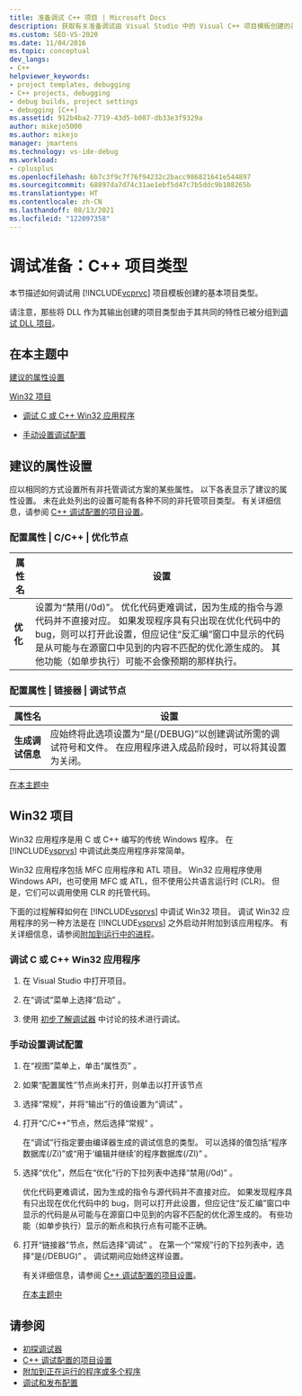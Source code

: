 ```yaml
---
title: 准备调试 C++ 项目 | Microsoft Docs
description: 获取有关准备调试由 Visual Studio 中的 Visual C++ 项目模板创建的基本项目类型的信息。
ms.custom: SEO-VS-2020
ms.date: 11/04/2016
ms.topic: conceptual
dev_langs:
- C++
helpviewer_keywords:
- project templates, debugging
- C++ projects, debugging
- debug builds, project settings
- debugging [C++]
ms.assetid: 912b4ba2-7719-43d5-b087-db33e3f9329a
author: mikejo5000
ms.author: mikejo
manager: jmartens
ms.technology: vs-ide-debug
ms.workload:
- cplusplus
ms.openlocfilehash: 6b7c3f9c7f76f94232c2bacc986821641e544897
ms.sourcegitcommit: 68897da7d74c31ae1ebf5d47c7b5ddc9b108265b
ms.translationtype: HT
ms.contentlocale: zh-CN
ms.lasthandoff: 08/13/2021
ms.locfileid: "122097358"
---
```

# <a name="debugging-preparation-c-project-types"></a>调试准备：C++ 项目类型
本节描述如何调试用 [!INCLUDE[vcprvc](../code-quality/includes/vcprvc_md.md)] 项目模板创建的基本项目类型。

 请注意，那些将 DLL 作为其输出创建的项目类型由于其共同的特性已被分组到[调试 DLL 项目](../debugger/debugging-dll-projects.md)。

## <a name="in-this-topic"></a><a name="BKMK_In_this_topic"></a> 在本主题中
 [建议的属性设置](#BKMK_Recommended_Property_Settings)

 [Win32 项目](#BKMK_Win32_Projects)

- [调试 C 或 C++ Win32 应用程序](#BKMK_To_debug_a_C_or_C___Win32_application)

- [手动设置调试配置](#BKMK_To_manually_set_a_Debug_configuration)

## <a name="recommended-property-settings"></a><a name="BKMK_Recommended_Property_Settings"></a>建议的属性设置
 应以相同的方式设置所有非托管调试方案的某些属性。 以下各表显示了建议的属性设置。 未在此处列出的设置可能有各种不同的非托管项目类型。 有关详细信息，请参阅 [C++ 调试配置的项目设置](../debugger/project-settings-for-a-cpp-debug-configuration.md)。

### <a name="configuration-properties-124-cc-124-optimization-node"></a>配置属性 &#124; C/C++ &#124; 优化节点

|属性名|设置|
|-------------------|-------------|
|**优化**|设置为“禁用(/0d)”。 优化代码更难调试，因为生成的指令与源代码并不直接对应。 如果发现程序具有只出现在优化代码中的 bug，则可以打开此设置，但应记住“反汇编”窗口中显示的代码是从可能与在源窗口中见到的内容不匹配的优化源生成的。 其他功能（如单步执行）可能不会像预期的那样执行。|

### <a name="configuration-properties-124-linker-124-debugging-node"></a>配置属性 &#124; 链接器 &#124; 调试节点

|属性名|设置|
|-------------------|-------------|
|**生成调试信息**|应始终将此选项设置为“是(/DEBUG)”以创建调试所需的调试符号和文件。 在应用程序进入成品阶段时，可以将其设置为关闭。|

 [在本主题中](../debugger/debugging-preparation-visual-cpp-project-types.md#BKMK_In_this_topic)

## <a name="win32-projects"></a><a name="BKMK_Win32_Projects"></a>Win32 项目
 Win32 应用程序是用 C 或 C++ 编写的传统 Windows 程序。 在 [!INCLUDE[vsprvs](../code-quality/includes/vsprvs_md.md)] 中调试此类应用程序非常简单。

 Win32 应用程序包括 MFC 应用程序和 ATL 项目。 Win32 应用程序使用 Windows API，也可使用 MFC 或 ATL，但不使用公共语言运行时 (CLR)。 但是，它们可以调用使用 CLR 的托管代码。

 下面的过程解释如何在 [!INCLUDE[vsprvs](../code-quality/includes/vsprvs_md.md)] 中调试 Win32 项目。 调试 Win32 应用程序的另一种方法是在 [!INCLUDE[vsprvs](../code-quality/includes/vsprvs_md.md)] 之外启动并附加到该应用程序。 有关详细信息，请参阅[附加到运行中的进程](../debugger/attach-to-running-processes-with-the-visual-studio-debugger.md)。

### <a name="to-debug-a-c-or-c-win32-application"></a><a name="BKMK_To_debug_a_C_or_C___Win32_application"></a>调试 C 或 C++ Win32 应用程序

1. 在 Visual Studio 中打开项目。

2. 在“调试”菜单上选择“启动” 。

3. 使用 [初步了解调试器](../debugger/debugger-feature-tour.md) 中讨论的技术进行调试。

### <a name="to-manually-set-a-debug-configuration"></a><a name="BKMK_To_manually_set_a_Debug_configuration"></a>手动设置调试配置

1. 在“视图”菜单上，单击“属性页” 。

2. 如果“配置属性”节点尚未打开，则单击以打开该节点

3. 选择“常规”，并将“输出”行的值设置为“调试”  。

4. 打开“C/C++”节点，然后选择“常规” 。

    在“调试”行指定要由编译器生成的调试信息的类型。 可以选择的值包括“程序数据库(/Zi)”或“用于‘编辑并继续’的程序数据库(/ZI)” 。

5. 选择“优化”，然后在“优化”行的下拉列表中选择“禁用(/0d)”  。

    优化代码更难调试，因为生成的指令与源代码并不直接对应。 如果发现程序具有只出现在优化代码中的 bug，则可以打开此设置，但应记住“反汇编”窗口中显示的代码是从可能与在源窗口中见到的内容不匹配的优化源生成的。 有些功能（如单步执行）显示的断点和执行点有可能不正确。

6. 打开“链接器”节点，然后选择“调试” 。 在第一个“常规”行的下拉列表中，选择“是(/DEBUG)” 。 调试期间应始终这样设置。

   有关详细信息，请参阅 [C++ 调试配置的项目设置](../debugger/project-settings-for-a-cpp-debug-configuration.md)。

   [在本主题中](../debugger/debugging-preparation-visual-cpp-project-types.md#BKMK_In_this_topic)

## <a name="see-also"></a>请参阅
- [初探调试器](../debugger/debugger-feature-tour.md)
- [C++ 调试配置的项目设置](../debugger/project-settings-for-a-cpp-debug-configuration.md)
- [附加到正在运行的程序或多个程序](../debugger/attach-to-running-processes-with-the-visual-studio-debugger.md)
- [调试和发布配置](../debugger/how-to-set-debug-and-release-configurations.md)